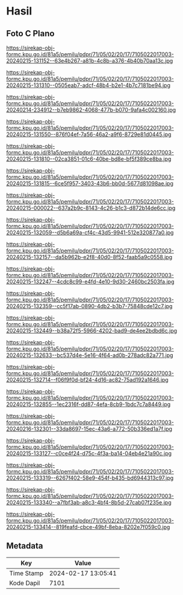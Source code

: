 # Hasil

## Foto C Plano

https://sirekap-obj-formc.kpu.go.id/81a5/pemilu/pdpr/71/05/02/20/17/7105022017003-20240215-131152--63e4b267-a81b-4c8b-a376-4b40b70aa13c.jpg

https://sirekap-obj-formc.kpu.go.id/81a5/pemilu/pdpr/71/05/02/20/17/7105022017003-20240215-131310--0505eab7-adcf-48b4-b2e1-4b7c7181be94.jpg

https://sirekap-obj-formc.kpu.go.id/81a5/pemilu/pdpr/71/05/02/20/17/7105022017003-20240214-234912--b7eb9862-4068-477b-b070-9afa4c002160.jpg

https://sirekap-obj-formc.kpu.go.id/81a5/pemilu/pdpr/71/05/02/20/17/7105022017003-20240215-131550--876f04ef-7a56-46a2-a9f6-8729e81d0445.jpg

https://sirekap-obj-formc.kpu.go.id/81a5/pemilu/pdpr/71/05/02/20/17/7105022017003-20240215-131810--02ca3851-01c6-40be-bd8e-bf5f389ce8ba.jpg

https://sirekap-obj-formc.kpu.go.id/81a5/pemilu/pdpr/71/05/02/20/17/7105022017003-20240215-131815--6ce5f957-3403-43b6-bb0d-5677d81098ae.jpg

https://sirekap-obj-formc.kpu.go.id/81a5/pemilu/pdpr/71/05/02/20/17/7105022017003-20240215-000022--637a2b9c-8143-4c26-b1c3-d872b14de6cc.jpg

https://sirekap-obj-formc.kpu.go.id/81a5/pemilu/pdpr/71/05/02/20/17/7105022017003-20240215-132059--d5b6a69a-cf4c-43d5-9941-512e320877a0.jpg

https://sirekap-obj-formc.kpu.go.id/81a5/pemilu/pdpr/71/05/02/20/17/7105022017003-20240215-132157--da5b962b-e2f8-40d0-8f52-faab5a9c0558.jpg

https://sirekap-obj-formc.kpu.go.id/81a5/pemilu/pdpr/71/05/02/20/17/7105022017003-20240215-132247--4cdc8c99-e4fd-4e10-9d30-2460bc2503fa.jpg

https://sirekap-obj-formc.kpu.go.id/81a5/pemilu/pdpr/71/05/02/20/17/7105022017003-20240215-132359--cc5f17ab-0890-4db2-b3b7-75848cde12c7.jpg

https://sirekap-obj-formc.kpu.go.id/81a5/pemilu/pdpr/71/05/02/20/17/7105022017003-20240215-132449--b38a72f5-5966-4202-bad9-de4ee2bdbd6c.jpg

https://sirekap-obj-formc.kpu.go.id/81a5/pemilu/pdpr/71/05/02/20/17/7105022017003-20240215-132633--bc537d4e-5e16-4f64-ad0b-278adc82a771.jpg

https://sirekap-obj-formc.kpu.go.id/81a5/pemilu/pdpr/71/05/02/20/17/7105022017003-20240215-132714--f06f9f0d-bf24-4d16-ac82-75ad192a1646.jpg

https://sirekap-obj-formc.kpu.go.id/81a5/pemilu/pdpr/71/05/02/20/17/7105022017003-20240215-132855--1ec2316f-dd87-4efa-8cb9-1bdc7c7a8449.jpg

https://sirekap-obj-formc.kpu.go.id/81a5/pemilu/pdpr/71/05/02/20/17/7105022017003-20240216-132301--33da8697-15ec-43a6-a772-50b336ed1a7f.jpg

https://sirekap-obj-formc.kpu.go.id/81a5/pemilu/pdpr/71/05/02/20/17/7105022017003-20240215-133127--c0ce4f24-d75c-4f3a-ba14-04eb4e21a90c.jpg

https://sirekap-obj-formc.kpu.go.id/81a5/pemilu/pdpr/71/05/02/20/17/7105022017003-20240215-133319--6267f402-58e9-454f-b435-bd6944313c97.jpg

https://sirekap-obj-formc.kpu.go.id/81a5/pemilu/pdpr/71/05/02/20/17/7105022017003-20240215-133340--a7fbf3ab-a8c3-4bf4-8b5d-27cab07f235e.jpg

https://sirekap-obj-formc.kpu.go.id/81a5/pemilu/pdpr/71/05/02/20/17/7105022017003-20240215-133414--819feafd-cbce-49bf-8eba-8202e7f059c0.jpg


## Metadata

| Key        | Value               |
| ---------- | ------------------- |
| Time Stamp | 2024-02-17 13:05:41 |
| Kode Dapil | 7101                |



